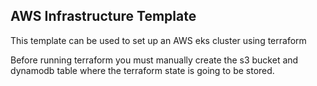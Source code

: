 ## AWS Infrastructure Template
This template can be used to set up an AWS eks cluster using terraform

Before running terraform you must manually create the s3 bucket and dynamodb table where the terraform state is going to be stored.